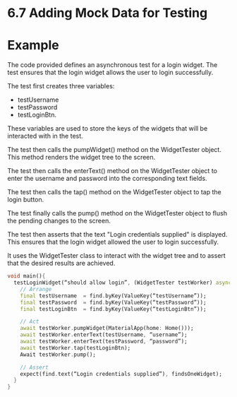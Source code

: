 # 6.7 Adding Mock Data for Testing

# Example

The code provided defines an asynchronous test for a login widget. 
The test ensures that the login widget allows the user to login successfully.

The test first creates three variables: 
* testUsername 
* testPassword 
* testLoginBtn. 

These variables are used to store the keys of the widgets that will be interacted with in the test.

The test then calls the pumpWidget() method on the WidgetTester object. 
This method renders the widget tree to the screen.

The test then calls the enterText() method on the WidgetTester object to enter the username and password into the corresponding text fields.

The test then calls the tap() method on the WidgetTester object to tap the login button.

The test finally calls the pump() method on the WidgetTester object to flush the pending changes to the screen.

The test then asserts that the text "Login credentials supplied" is displayed. This ensures that the login widget allowed the user to login successfully.

It uses the WidgetTester class to interact with the widget tree and to assert that the desired results are achieved.


```dart
void main(){
  testLoginWidget(“should allow login”, (WidgetTester testWorker) async {
    // Arrange
    final testUsername  = find.byKey(ValueKey(“testUsername”));
    final testPassword  = find.byKey(ValueKey(“testPassword”));
    final testLoginBtn  = find.byKey(ValueKey(“testLoginBtn”));

    // Act
    await testWorker.pumpWidget(MaterialApp(home: Home()));
    await testWorker.enterText(testUsername, “username”);
    await testWorker.enterText(testPassword, “password”);
    await testWorker.tap(testLoginBtn);
    Await testWorker.pump();

    // Assert
    expect(find.text(“Login credentials supplied”), findsOneWidget);
  }
}
```
